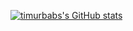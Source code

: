 [![timurbabs's GitHub stats](https://github-readme-stats.vercel.app/api?username=timurbabs&show_icons=true)](https://github.com/anuraghazra/github-readme-stats)
